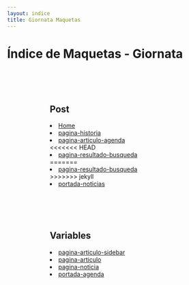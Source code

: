 ```yaml
---
layout: indice
title: Giornata Maquetas
---
```


<h1>Índice de Maquetas - Giornata</h1>
<nav style='margin: 100px'>
  <h1>Post </h1>
  <li><a href="pags/home">Home</a></li>
  <li><a href="pags/historia">pagina-historia</a></li>
  <li><a href="pags/articulo-agenda">pagina-articulo-agenda</a></li>
<<<<<<< HEAD
  <li><a href="pags/resultado-de-busqueda">pagina-resultado-busqueda</a></li>
=======
  <li><a href="pagina-resultado-busqueda.html">pagina-resultado-busqueda</a></li>
>>>>>>> jekyll
  <li><a href="pags/portada-noticias">portada-noticias</a></li>
</nav>
<nav style='margin: 100px'>
  <h1>Variables</h1>
  <li><a href="pagina-articulo-sidebar.html">pagina-articulo-sidebar</a></li>
  <li><a href="pagina-articulo.html">pagina-articulo</a></li>
  <li><a href="pagina-noticia.html">pagina-noticia</a></li>
  <li><a href="pags/portada-agenda">portada-agenda</a></li>
</nav>